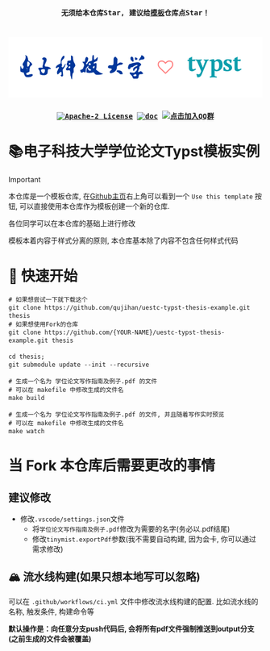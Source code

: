 <div align="center">
<strong>
<samp>

无须给本仓库Star, 建议给[模板](https://github.com/uestc-typst/thesis-template)仓库点Star！

<h1 align="center">
  <img alt="Typst" src="https://github.com/uestc-typst/thesis-template/blob/main/pics/uestc-love-typst.png">
</h1>

<a href="https://github.com/uestc-typst/thesis-template/blob/main/LICENSE">
<img alt="Apache-2 License" src="https://img.shields.io/badge/license-Apache%202-brightgreen"
></a>

<a href="https://github.com/uestc-typst/thesis-example/blob/output/%E5%AD%A6%E4%BD%8D%E8%AE%BA%E6%96%87%E5%86%99%E4%BD%9C%E6%8C%87%E5%8D%97%E5%8F%8A%E4%BE%8B%E5%AD%90.pdf">
<img alt="doc" src="https://img.shields.io/badge/%E7%82%B9%E8%BF%99%E9%87%8C-%E6%9F%A5%E7%9C%8B%E6%96%87%E6%A1%A3-red.svg"
></a>

<a href="https://qm.qq.com/q/CcdqIUtQfQ">
<img alt="点击加入QQ群" src="https://img.shields.io/badge/%E7%82%B9%E5%87%BB%E5%8A%A0%E5%85%A5-QQ%E7%BE%A4:1051374133-bule?logo=qq"
></a>

</samp>
</strong>
</div>


# 📚电子科技大学学位论文Typst模板实例

> [!IMPORTANT]  
> 本仓库是一个模板仓库, 在[Github主页](https://github.com/qujihan/uestc-typst-thesis-example)右上角可以看到一个 `Use this template` 按钮, 可以直接使用本仓库作为模板创建一个新的仓库.
> 
> 各位同学可以在本仓库的基础上进行修改
> 
> 模板本着内容于样式分离的原则, 本仓库基本除了内容不包含任何样式代码

# 🚀 快速开始
```shell
# 如果想尝试一下就下载这个
git clone https://github.com/qujihan/uestc-typst-thesis-example.git thesis
# 如果想使用Fork的仓库
git clone https://github.com/{YOUR-NAME}/uestc-typst-thesis-example.git thesis

cd thesis; 
git submodule update --init --recursive

# 生成一个名为 学位论文写作指南及例子.pdf 的文件
# 可以在 makefile 中修改生成的文件名
make build

# 生成一个名为 学位论文写作指南及例子.pdf 的文件, 并且随着写作实时预览
# 可以在 makefile 中修改生成的文件名
make watch
```

# 当 Fork 本仓库后需要更改的事情
## 建议修改
- 修改`.vscode/settings.json`文件
    - 将`学位论文写作指南及例子.pdf`修改为需要的名字(务必以.pdf结尾)
    - 修改`tinymist.exportPdf`参数(我不需要自动构建, 因为会卡, 你可以通过需求修改)

## 🏔️ 流水线构建(如果只想本地写可以忽略)
可以在 `.github/workflows/ci.yml` 文件中修改流水线构建的配置. 比如流水线的名称, 触发条件, 构建命令等

**默认操作是：向任意分支push代码后, 会将所有pdf文件强制推送到output分支(之前生成的文件会被覆盖)**